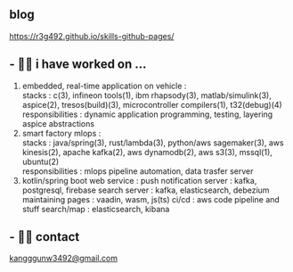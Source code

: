 ## blog
https://r3g492.github.io/skills-github-pages/

## - 🐱‍🚀 i have worked on ...  
1. embedded, real-time application on vehicle :  
    stacks : c(3), infineon tools(1), ibm rhapsody(3), matlab/simulink(3), aspice(2), tresos(build)(3), microcontroller compilers(1), t32(debug)(4)     
    responsibilities : dynamic application programming, testing, layering aspice abstractions 
2. smart factory mlops :   
    stacks : java/spring(3), rust/lambda(3), python/aws sagemaker(3), aws kinesis(2), apache kafka(2), aws dynamodb(2), aws s3(3), mssql(1), ubuntu(2)     
    responsibilities : mlops pipeline automation, data trasfer server  
3. kotlin/spring boot web service : 
    push notification server : kafka, postgresql, firebase
    search server : kafka, elasticsearch, debezium
    maintaining pages : vaadin, wasm, js(ts)
    ci/cd : aws code pipeline and stuff 
    search/map : elasticsearch, kibana
  
## - 🐱‍👤 contact  
kangggunw3492@gmail.com

